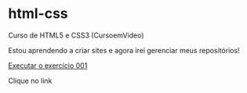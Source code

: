 # html-css
 Curso de HTML5 e CSS3 (CursoemVideo)

Estou aprendendo a criar sites e agora irei gerenciar meus repositórios!

<a href="https://gabe347.github.io/html-css/exercicios/ex001/index.html" target="_blank">Executar o exercício 001<a>

Clique no link